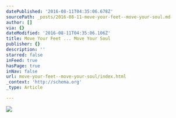```yaml
---
datePublished: '2016-08-11T04:35:06.678Z'
sourcePath: _posts/2016-08-11-move-your-feet--move-your-soul.md
author: []
via: {}
dateModified: '2016-08-11T04:35:06.106Z'
title: Move Your Feet ... Move Your Soul
publisher: {}
description: ''
starred: false
inFeed: true
hasPage: true
inNav: false
url: move-your-feet--move-your-soul/index.html
_context: 'http://schema.org'
_type: Article

---
```

![](https://the-grid-user-content.s3-us-west-2.amazonaws.com/f938be47-2b56-42c7-83e1-ce9a559ce59d.jpg)